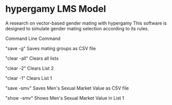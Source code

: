 # hypergamy LMS Model
A research on vector-based gender mating with hypergamy
This software is designed to simulate gender mating selection according to its rules.

Command Line Command

"save -g"
Saves mating groups as CSV file

"clear -all"
Clears all lists

"clear -2"
Clears List 2

"clear -1"
Clears List 1

"save -smv"
Saves Men's Sexual Market Value as CSV file

"show -smv"
Shows Men's Sexual Market Value in List 1